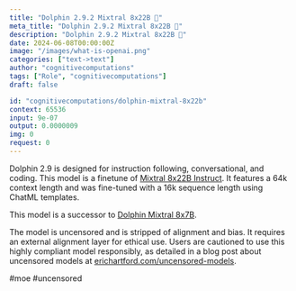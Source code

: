 ```yaml
---
title: "Dolphin 2.9.2 Mixtral 8x22B 🐬"
meta_title: "Dolphin 2.9.2 Mixtral 8x22B 🐬"
description: "Dolphin 2.9.2 Mixtral 8x22B 🐬"
date: 2024-06-08T00:00:00Z
image: "/images/what-is-openai.png"
categories: ["text->text"]
author: "cognitivecomputations"
tags: ["Role", "cognitivecomputations"]
draft: false

id: "cognitivecomputations/dolphin-mixtral-8x22b"
context: 65536
input: 9e-07
output: 0.0000009
img: 0
request: 0
---
```


Dolphin 2.9 is designed for instruction following, conversational, and coding. This model is a finetune of [Mixtral 8x22B Instruct](/mistralai/mixtral-8x22b-instruct). It features a 64k context length and was fine-tuned with a 16k sequence length using ChatML templates.

This model is a successor to [Dolphin Mixtral 8x7B](/cognitivecomputations/dolphin-mixtral-8x7b).

The model is uncensored and is stripped of alignment and bias. It requires an external alignment layer for ethical use. Users are cautioned to use this highly compliant model responsibly, as detailed in a blog post about uncensored models at [erichartford.com/uncensored-models](https://erichartford.com/uncensored-models).

#moe #uncensored


